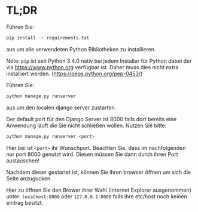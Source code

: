 # TL;DR
Führen Sie:
```zsh
pip install -r requirements.txt
```
aus um alle verwendeten Python Bibliotheken zu installieren.

Note: `pip` ist seit Python 3.4.0 nativ bei jedem Installer für Python dabei der via https://www.python.org verfügbar ist. Daher muss dies nicht extra installiert werden. (https://peps.python.org/pep-0453/)

Führen Sie:
```zsh
python manage.py runserver
```
aus um den localen django server zustarten.

Der default port für den Django Server ist 8000 falls dort bereits eine Anwendung läuft die Sie nicht schließen wollen.
Nutzen Sie bitte:
```zsh
python manage.py runserver <port>
```
Hier bei ist `<port>` ihr Wunschport. Beachten Sie, dass im nachfolgenden nur port 8000 genutzt wird. Diesen müssen Sie dann durch ihren Port austauschen!

Nachdem dieser gestartet ist, können Sie ihren browser öffnen um sich die Seite anzugucken.

Hier zu öffnen Sie den Brower ihrer Wahl (Internet Explorer ausgenommen) unter:
`localhost:8000` oder `127.0.0.1:8000` falls ihre etc/host noch keinen eintrag besitzt.

